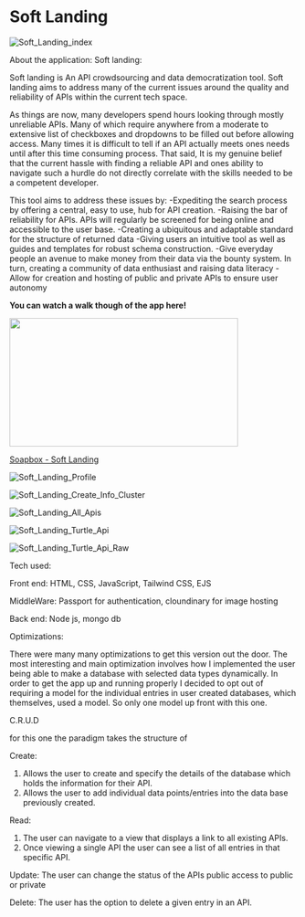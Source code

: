 # Soft Landing



![Soft_Landing_index](https://user-images.githubusercontent.com/23227549/210624357-7b5a0eff-31c0-4323-9eab-ebd36fb07981.png)


About the application:
Soft landing:

Soft landing is An API crowdsourcing and data democratization tool.
Soft landing aims to address many of the current issues around the quality and reliability of APIs within the current tech space.

As things are now, many developers spend hours looking through mostly unreliable APIs. 
Many of which require anywhere from a moderate to extensive list of checkboxes and dropdowns to be filled out before allowing access. 
Many times it is difficult to tell if an API actually meets ones needs until after this time consuming process. 
That said, It is my genuine belief that the current hassle with finding a reliable API and ones ability to navigate such a hurdle do not directly correlate with the skills needed to be a competent developer. 

This tool aims to address these issues by:
-Expediting the search process by offering a central, easy to use, hub for API creation. 
-Raising the bar of reliability for APIs. APIs will regularly be screened for being online and accessible to the user base.
-Creating a ubiquitous and adaptable standard for the structure of returned data 
-Giving users an intuitive tool as well as guides and templates for robust schema construction.
-Give everyday people an avenue to make money from their data via the bounty system. In turn, creating a community of data enthusiast and raising data literacy 
-Allow for creation and hosting of public and private APIs to ensure user autonomy



<b>You can watch a walk though of the app here!</b>
<div><p><a href="https://soapbox.wistia.com/videos/iGk63g1lKu" target="_self"><img style="width:400px;height:225px" width="400" height="225" src="https://embedwistia-a.akamaihd.net/deliveries/c30b516f886f3178fb095abc6db9fb21.jpg?image_crop_resized=800x450"/></a></p><p><a href="https://soapbox.wistia.com/videos/iGk63g1lKu">Soapbox - Soft Landing</a></p></div>




![Soft_Landing_Profile](https://user-images.githubusercontent.com/23227549/210624432-e0651f4a-c7ab-4616-af4f-d9b58b2d561c.png)

![Soft_Landing_Create_Info_Cluster](https://user-images.githubusercontent.com/23227549/210624446-c627f38f-8b10-4eaa-886f-1ad6e2a8bd2e.png)


![Soft_Landing_All_Apis](https://user-images.githubusercontent.com/23227549/210624486-c76c6f69-ee9b-4006-b648-52e67370a8e5.png)


![Soft_Landing_Turtle_Api](https://user-images.githubusercontent.com/23227549/210624495-a6ef09cb-8ac1-48c8-845a-c8921d2880a4.png)

![Soft_Landing_Turtle_Api_Raw](https://user-images.githubusercontent.com/23227549/210624507-7cb838c7-08f3-441e-ae0d-f027ef7a494a.png)


Tech used:

Front end: HTML, CSS, JavaScript, Tailwind CSS, EJS

MiddleWare: Passport for authentication, cloundinary for image hosting

Back end: Node js, mongo db

Optimizations:

There were many many optimizations to get this version out the door. 
The most interesting and main optimization involves how I implemented the user being able to make a database with selected data types dynamically. In order to get the app up and running properly I decided to opt out of requiring a model for the individual entries in user created databases, which themselves, used a model. So only one model up front with this one.

C.R.U.D

for this one the paradigm takes the structure of

Create: 
1) Allows the user to create and specify the details of the database which holds the information for their API.
2) Allows the user to add individual data points/entries into the data base previously created.

Read: 
1) The user can navigate to a view that displays a link to all existing APIs.
2) Once viewing a single API the user can see a list of all entries in that specific API. 

Update: 
The user can change the status of the APIs public access to public or private

Delete: 
The user has the option to delete a given entry in an API.
